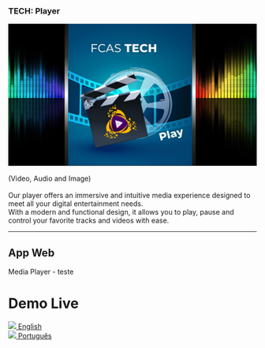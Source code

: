 ### TECH: Player
![banner](player_banner.jpg)

(Video, Audio and Image)<br/><br/>
Our player offers an immersive and intuitive media experience designed to meet all your digital entertainment needs. <br/>With a modern and functional design, it allows you to play, pause and control your favorite tracks and videos with ease.

<hr/>

## App Web
Media Player - teste


# Demo Live
[![](https://fcasfs-of.cloud-fs.net/Icon/en.png) English](https://player.fcasfs-of.cloud-fs.net/en) <br/>
[![](https://fcasfs-of.cloud-fs.net/Icon/br.png) Português](https://player.fcasfs-of.cloud-fs.net)

<br/>
